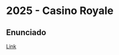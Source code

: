 # 2025 - Casino Royale

## Enunciado
[Link](https://docs.google.com/document/d/1DFcRQqRKeE2yGUqfQD9YVum4GMPS0L3roYL42nTExUw/edit?usp=sharing)

